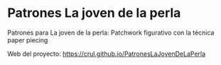 # Patrones La joven de la perla

Patrones para La joven de la perla: Patchwork figurativo con la técnica paper piecing

Web del proyecto: https://crul.github.io/PatronesLaJovenDeLaPerla
